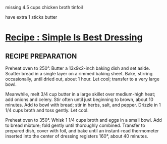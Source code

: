 missing 4.5 cups chicken broth
tinfoil


have extra
1 sticks butter

# [Recipe : Simple Is Best Dressing](https://www.bonappetit.com/recipe/simple-is-best-dressing)

## RECIPE PREPARATION

Preheat oven to 250°. Butter a 13x9x2-inch baking dish and set aside. Scatter bread in a single layer on a rimmed baking sheet. Bake, stirring occasionally, until dried out, about 1 hour. Let cool; transfer to a very large bowl.

Meanwhile, melt 3/4 cup butter in a large skillet over medium-high heat; add onions and celery. Stir often until just beginning to brown, about 10 minutes. Add to bowl with bread; stir in herbs, salt, and pepper. Drizzle in 1 1/4 cups broth and toss gently. Let cool.

Preheat oven to 350°. Whisk 1 1/4 cups broth and eggs in a small bowl. Add to bread mixture; fold gently until thoroughly combined. Transfer to prepared dish, cover with foil, and bake until an instant-read thermometer inserted into the center of dressing registers 160°, about 40 minutes.
